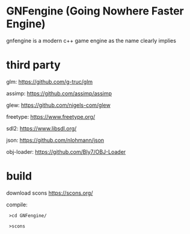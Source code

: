 # GNFengine (Going Nowhere Faster Engine)
gnfengine is a modern c++ game engine as the name clearly implies

# third party

glm:  https://github.com/g-truc/glm

assimp: https://github.com/assimp/assimp

glew: https://github.com/nigels-com/glew

freetype: https://www.freetype.org/

sdl2: https://www.libsdl.org/

json: https://github.com/nlohmann/json

obj-loader: https://github.com/Bly7/OBJ-Loader


# build

download scons https://scons.org/ 

compile:

<code> >cd GNFengine/ </code>

<code> >scons </code>
